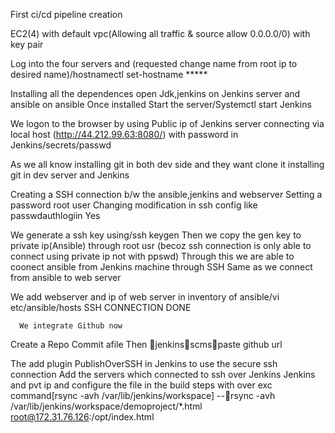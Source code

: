 First ci/cd pipeline creation


EC2(4) with default vpc(Allowing all traffic & source allow 0.0.0.0/0) with key pair
	


Log into the four servers and (requested change name from root ip to desired name)/hostnamectl set-hostname *****
                                                      


Installing all the dependences open Jdk,jenkins on Jenkins server and ansible on ansible 
Once installed Start the server/Systemctl start Jenkins
	 


We logon to the browser by using Public ip of Jenkins server connecting via local host (http://44.212.99.63:8080/) with password in Jenkins/secrets/passwd 
            


As we all know installing git in both dev side and they want clone it installing git in dev server and Jenkins 





Creating a SSH connection b/w the ansible,jenkins and webserver
         Setting a password root user
Changing modification in ssh config like passwdauthlogiin Yes





We generate a ssh key using/ssh keygen 
Then we copy the gen key to private ip(Ansible) through root usr (becoz ssh connection is only able to connect using private ip not with ppswd)
 Through this we are able to coonect ansible from Jenkins machine through SSH
Same as we connect  from ansible to web server 



We add webserver and ip of web server in inventory of ansible/vi etc/ansible/hosts
SSH CONNECTION DONE



      We integrate Github now 
Create a Repo
Commit afile 
Then jenkinsscmspaste github url






The add plugin PublishOverSSH in Jenkins to use the secure ssh connection
	Add the servers which connected to ssh over Jenkins
Jenkins and pvt ip	and configure the file  in the build steps with  over exc command[rsync -avh /var/lib/jenkins/workspace] --rsync -avh /var/lib/jenkins/workspace/demoproject/*.html root@172.31.76.126:/opt/index.html

 
